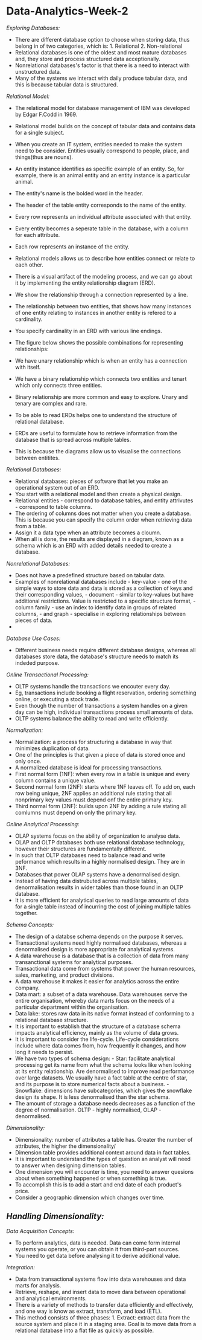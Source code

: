# Data-Analytics-Week-2
_Exploring Databases:_
- There are different database option to choose when storing data, thus belong in of two categories, which is:
                  1. Relational
                  2. Non-relational
- Relational databases is one of the oldest and most mature databases and, they store and process structured data acceptionally.
- Nonrelational databases's factor is that there is a need to interact with unstructured data.
- Many of the systems we interact with daily produce tabular data, and this is because tabular data is structured.

_Relational Model:_
- The relational model for database management of IBM was developed by Edgar F.Codd in 1969.
- Relational model builds on the concept of tabular data and contains data for a single subject.
- When you create an IT system, entities needed to make the system need to be consider. Entities usually correspond to people, place, and things(thus are nouns).
- An entity instance identifies as specific example of an entity. So, for example, there is an animal entity and an entity instance is a particular animal.
- The entity's name is the bolded word in the header.
- The header of the table entity corresponds to the name of the entity.
- Every row represents an individual attribute associated with that entity.
- Every entity becomes a seperate table in the database, with a column for each attribute.
- Each row represents an instance of the entity.
- Relational models allows us to describe how entities connect or relate to each other.
- There is a visual artifact of the modeling process, and we can go about it by implementing the entity relationship diagram (ERD).
- We show the relationship through a connection represented by a line.
- The relationship between two entities, that shows how many instances of one entity relating to instances in another entity is refered to a cardinality.
- You specify cardinality in an ERD with various line endings.
- The figure below shows the possible combinations for representing relationships:

- We have unary relationship which is when an entity has a connection with itself.
- We have a binary relationship which connects two entities and tenart which only connects three entities.
- Binary relationship are more common and easy to explore. Unary and tenary are complex and rare.
- To be able to read ERDs helps one to understand the structure of relational database.
- ERDs are useful to formulate how to retrieve information from the database that is spread across multiple tables.
- This is because the diagrams allow us to visualise the connections between entitites.

_Relational Databases:_
- Relational databases: pieces of software that let you make an operational system out of an ERD.
- You start with a relational model and then create a physical design.
- Relational entities - correspond to database tables, and entity attrivutes - correspond to table columns.
- The ordering of columns does not matter when you create a database. This is because you can specify the column order when retrieving data from a table.
- Assign it a data type when an attribute becomes a cloumn.
- When all is done, the results are displayed in a diagram, known as a schema which is an ERD with added details needed to create a database.

_Nonrelational Databases:_
- Does not have a predefined structure based on tabular data.
- Examples of nonrelational databases include
              - key-value - one of the simple ways to store data and data is stored as a collection of keys and their corresponding values,
              - document - similar to key-values but have additional restrictions. Value is restricted to a specific structure format,
              - column family - use an index to identify data in groups of related columns,
              - and graph - specialise in exploring relationships between pieces of data.
- 

_Database Use Cases:_
- Different business needs require different database designs, whereas all databases store data, the database's structure needs to match its indeded purpose.

_Online Transactional Processing:_
- OLTP systems handle the transactions we encouter every day.
- Eg, transactions include booking a flight reservation, ordering something online, or executing a stock trade.
- Even though the number of transactions a system handles on a given day can be high, individual transactions process small amounts of data.
- OLTP systems balance the ability to read and write efficiently.

_Normalization:_
- Normalization: a process for structuring a database in way that minimizes duplication of data.
- One of the principles is that given a piece of data is stored once and only once.
- A normalized database is ideal for processing transactions.
- First normal form (1NF): when every row in a table is unique and every column contains a unique value.
- Second normal form (2NF): starts where 1NF leaves off. To add on, each row being unique, 2NF applies an additional rule stating that all nonprimary key values must depend onf the entire primary key.
- Third normal form (3NF): builds upon 2NF by adding a rule stating all comlumns must depend on only the primary key.

_Online Analytical Processing:_
- OLAP systems focus on the ability of organization to analyse data.
- OLAP and OLTP databases both use relational database technology, however their structures are fundamentally different.
- In such that OLTP databases need to balance read and write peformance which results in a highly normalised design. They are in 3NF.
- Databases that power OLAP systems have a denormalised design.
- Instead of having data distrubuted across multiple tables, denormalisation results in wider tables than those found in an OLTP database.
- It is more efficient for analytical queries to read large amounts of data for a single table instead of incurring the cost of joining multiple tables together.

_Schema Concepts:_
- The design of a databse schema depends on the purpose it serves.
- Transactional systems need highly normalised databases, whereas a denormalised design is more appropriate for analytical systems.
- A data warehouse is a database that is a collection of data from many transanctional systems for analytical purposes.
- Transactional data come from systems that power the human resources, sales, marketing, and product divisions.
- A data warehouse it makes it easier for analytics across the entire company.
- Data mart: a subset of a data warehouse. Data warehouses serve the entire organisation, whereby data marts focus on the needs of a particular department within the organisation.
- Data lake: stores raw data in its native format instead of conforming to a relational database structure.
- It is important to establish that the structure of a database schema impacts analytical efficiency, mainly as the volume of data grows.
- It is important to consider the life-cycle. Life-cycle considerations include where data comes from, how frequently it changes, and how long it needs to persist.
- We have two types of schema design:
            - Star: facilitate analytical processing get its name from what the schema looks like when                        looking at its entity relationship. Are denormalised to improve read performance                         over large datasets. We usually have a fact table at the centre of star, and its                         purpose is to store numerical facts about a business.
            - Snowflake: dimensions have subcategories, which gives the snowflake design its shape. It                            is less denormalised than the star schema.
- The amount of storage a database needs decreases as a function of the degree of normalisation. OLTP - highly normalised, OLAP - denormalised.

_Dimensionality:_
- Dimensionality: number of attributes a table has. Greater the number of attributes, the higher the dimensionality/
- Dimension table provides additional context around data in fact tables.
- It is important to understand the types of question an analyst will need to answer when designing dimension tables.
- One dimension you will encounter is time, you need to answer quesions about when something happened or when something is true.
- To accomplish this is to add a start and end date of each product's price.
- Consider a geographic dimension which changes over time.

_Handling Dimensionality:_
- 

_Data Acquisition Concepts:_
- To perform analytics, data is needed. Data can come form internal systems you operate, or you can obtain it from third-part sources.
- You need to get data before analysing it to derive additional value.

_Integration:_
- Data from transactional systems flow into data warehouses and data marts for analysis.
- Retrieve, reshape, and insert data to move dara between operational and analytical environments.
- There is a variety of methods to transfer data efficiently and effectively, and one way is know as extract, transform, and load (ETL).
- This method consists of three phases:
            1. Extract: extract data from the source system and place it in a staging area. Goal is to move data from a relational database into a flat file as quickly as possible.
